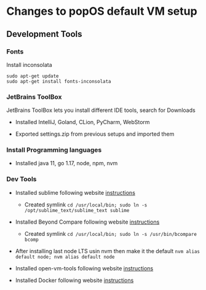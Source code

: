 #  Changes to popOS default VM setup


## Development Tools

### Fonts

Install inconsolata

```
sudo apt-get update
sudo apt-get install fonts-inconsolata
```

### JetBrains ToolBox

JetBrains ToolBox lets you install different IDE tools, search for Downloads

* Installed IntelliJ, Goland, CLion, PyCharm, WebStorm

* Exported settings.zip from previous setups and imported them


### Install Programming languages

* Installed java 11, go 1.17, node, npm, nvm

### Dev Tools

* Installed sublime following website [instructions](https://www.sublimetext.com/docs/linux_repositories.html)

  * Created symlink `cd /usr/local/bin; sudo ln -s /opt/sublime_text/sublime_text sublime`

* Installed Beyond Compare following website [instructions](https://www.scootersoftware.com/download.php)

  * Created symlink `cd /usr/local/bin; sudo ln -s /usr/bin/bcompare bcomp` 

* After installing last node LTS usin nvm then make it the default `nvm alias default node; nvm alias default node`

* Installed open-vm-tools following website [instructions](https://docs.vmware.com/en/VMware-Tools/11.3.0/com.vmware.vsphere.vmwaretools.doc/GUID-C48E1F14-240D-4DD1-8D4C-25B6EBE4BB0F.html)

* Installed Docker following website [instructions](https://docs.docker.com/engine/install/ubuntu/)

